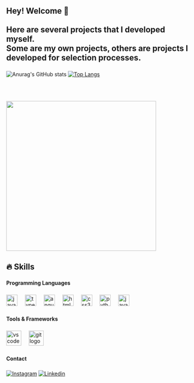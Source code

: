 <h2 align="left">Hey! Welcome 🤙<br><br>Here are several projects that I developed myself.<br>Some are my own projects, others are projects I developed for selection processes.</h2>

###

![Anurag's GitHub stats](https://github-readme-stats.vercel.app/api?username=GabrielSll&show_icons=true&theme=dracula)
[![Top Langs](https://github-readme-stats.vercel.app/api/top-langs/?username=GabrielSll&layout=compact)](https://github.com/GabrielSll/github-readme-stats&card_height=320)


###

<br clear="both">

###

<div align="left">
  <img height="400" src="https://media.giphy.com/media/pVGsAWjzvXcZW4ZBTE/giphy.gif" />
</div>

###

<h2 align="left"> 🔥 Skills</h2>

###

<h4 align="left">Programming Languages</h4>

###

<div align="left">
  <img src="https://cdn.jsdelivr.net/gh/devicons/devicon/icons/javascript/javascript-original.svg" height="30" alt="javascript logo"  />
  <img width="12" />
  <img src="https://cdn.jsdelivr.net/gh/devicons/devicon/icons/typescript/typescript-original.svg" height="30" alt="typescript logo"  />
  <img width="12" />
  <img src="https://cdn.jsdelivr.net/gh/devicons/devicon/icons/angularjs/angularjs-original.svg" height="30" alt="angularjs logo"  />
  <img width="12" />
  <img src="https://cdn.jsdelivr.net/gh/devicons/devicon/icons/html5/html5-original.svg" height="30" alt="html5 logo"  />
  <img width="12" />
  <img src="https://cdn.jsdelivr.net/gh/devicons/devicon/icons/css3/css3-original.svg" height="30" alt="css3 logo"  />
  <img width="12" />
  <img src="https://cdn.jsdelivr.net/gh/devicons/devicon/icons/python/python-original.svg" height="30" alt="python logo"  />
  <img width="12" />
  <img src="https://cdn.jsdelivr.net/gh/devicons/devicon/icons/java/java-original.svg" height="30" alt="java logo"  />
</div>


###

<h4 align="left">Tools & Frameworks</h4>

###

<div align="left">
  <img src="https://cdn.jsdelivr.net/gh/devicons/devicon/icons/vscode/vscode-original.svg" height="40" alt="vscode logo"  />
  <img width="12" />
  <img src="https://cdn.jsdelivr.net/gh/devicons/devicon/icons/git/git-original.svg" height="40" alt="git logo"  />
</div>

###

<h4 align="left">Contact</h4>

###

<div align="left">

   [![Instagram](https://img.shields.io/badge/Instagram-E4405F?style=for-the-badge&logo=instagram&logoColor=white)](https://instagram.com/gabriiel.sll)
   [![Linkedin](https://img.shields.io/badge/LinkedIn-0077B5?style=for-the-badge&logo=linkedin&logoColor=white)](https://linkedin.com/in/gabriel-silva-limaa/)
   
</div>

